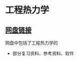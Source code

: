 # 工程热力学

## [网盘链接](https://cloud.tsinghua.edu.cn/d/2e76274896e14704aab9/)

网盘中包括了工程热力学的

- 部分复习资料、参考资料、软件

